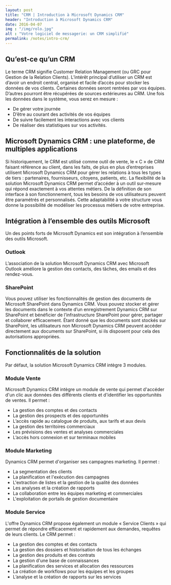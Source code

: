 ```yaml
---
layout: post
title: "CRM | Introduction à Microsoft Dynamics CRM"
header: "Introduction à Microsoft Dynamics CRM"
date: 2016-04-07
img : "/img/rolo.jpg"
alt : "Votre logiciel de messagerie: un CRM simplifié"
permalink: /notes/intro-crm/
---
```


## Qu’est-ce qu’un CRM
Le terme CRM signifie Customer Relation Management (ou GRC pour Gestion de la Relation Clients).
L’intérêt principal d’utiliser un CRM est d’avoir un endroit central, organisé et facile d’accès pour stocker les données de vos clients.
Certaines données seront rentrées par vos équipes. D’autres pourront être récupérées de sources extérieures au CRM.
Une fois les données dans le système, vous serez en mesure :

+ De gérer votre journée
+ D’être au courant des activités de vos équipes
+ De suivre facilement les interactions avec vos clients
+ De réaliser des statistiques sur vos activités.

## Microsoft Dynamics CRM : une plateforme, de multiples applications
Si historiquement, le CRM est utilisé comme outil de vente, le « C » de CRM faisant référence au client, dans les faits, de plus en plus d’entreprises utilisent Microsoft Dynamics CRM pour gérer les relations à tous les types de tiers : partenaires, fournisseurs, citoyens, patients, etc.
La flexibilité de la solution Microsoft Dynamics CRM permet d’accéder à un outil sur-mesure qui répond exactement à vos attentes métiers. De la définition de son interface à son fonctionnement, tous les besoins de vos utilisateurs peuvent être paramétrés et personnalisés. Cette adaptabilité à votre structure vous donne la possibilité de modéliser les processus métiers de votre entreprise.

## Intégration à l’ensemble des outils Microsoft
Un des points forts de Microsoft Dynamics est son intégration à l’ensemble des outils Microsoft.

### Outlook
L’association de la solution Microsoft Dynamics CRM avec Microsoft Outlook améliore la gestion des contacts, des tâches, des emails et des rendez-vous.

### SharePoint
Vous pouvez utiliser les fonctionnalités de gestion des documents de Microsoft SharePoint dans Dynamics CRM. Vous pouvez stocker et gérer les documents dans le contexte d’un enregistrement Dynamics CRM sur SharePoint et bénéficier de l’infrastructure SharePoint pour gérer, partager et collaborer efficacement. Étant donné que les documents sont stockés sur SharePoint, les utilisateurs non Microsoft Dynamics CRM peuvent accéder directement aux documents sur SharePoint, si ils disposent pour cela des autorisations appropriées.

## Fonctionnalités de la solution
Par défaut, la solution Microsoft Dynamics CRM intègre 3 modules.

### Module Vente
Microsoft Dynamics CRM intègre un module de vente qui permet d'accéder d'un clic aux données des différents clients et d'identifier les opportunités de ventes. Il permet :

+ La gestion des comptes et des contacts
+ La gestion des prospects et des opportunités
+ L’accès rapide au catalogue de produits, aux tarifs et aux devis
+ La gestion des territoires commerciaux
+ Les prévisions des ventes et analyses commerciales
+ L’accès hors connexion et sur terminaux mobiles

### Module Marketing
Dynamics CRM permet d'organiser ses campagnes marketing. Il permet :

+ La segmentation des clients
+ La planification et l'exécution des campagnes
+ L'extraction de listes et la gestion de la qualité des données
+ Les analyses et la création de rapports
+ La collaboration entre les équipes marketing et commerciales
+ L'exploitation de portails de gestion documentaire

### Module Service
L'offre Dynamics CRM propose également un module « Service Clients » qui permet de répondre efficacement et rapidement aux demandes, requêtes de leurs clients. Le CRM permet :

+ La gestion des comptes et des contacts
+ La gestion des dossiers et historisation de tous les échanges
+ La gestion des produits et des contrats
+ La gestion d'une base de connaissances
+ La planification des services et allocation des ressources
+ La création de workflows pour les équipes et les groupes
+ L’analyse et la création de rapports sur les services
